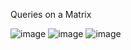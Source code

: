Queries on a Matrix

![image](https://user-images.githubusercontent.com/23376002/192153031-c2cd53ce-bc83-43d3-ba50-2b0a698322fa.png)
![image](https://user-images.githubusercontent.com/23376002/192153053-3a8cc775-fb5c-4ce2-844f-cdfc3131f16e.png)
![image](https://user-images.githubusercontent.com/23376002/192153064-bbc25357-c386-429b-96bd-b16656d866af.png)




